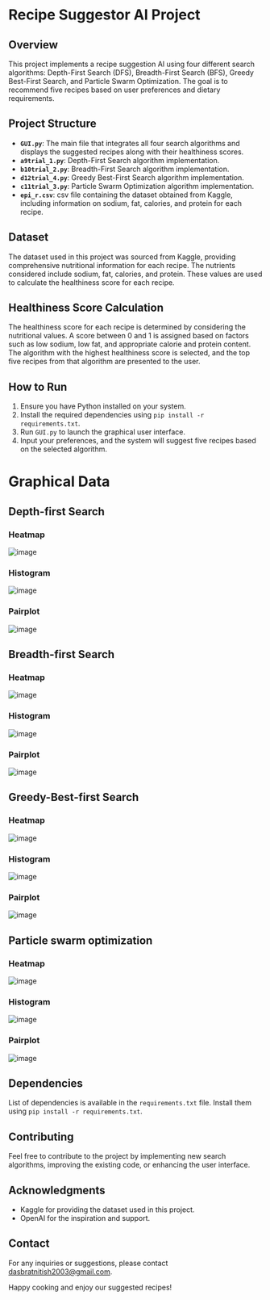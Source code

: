 # Recipe Suggestor AI Project

## Overview

This project implements a recipe suggestion AI using four different search algorithms: Depth-First Search (DFS), Breadth-First Search (BFS), Greedy Best-First Search, and Particle Swarm Optimization. The goal is to recommend five recipes based on user preferences and dietary requirements.

## Project Structure

- **`GUI.py`**: The main file that integrates all four search algorithms and displays the suggested recipes along with their healthiness scores.
- **`a9trial_1.py`**: Depth-First Search algorithm implementation.
- **`b10trial_2.py`**: Breadth-First Search algorithm implementation.
- **`d12trial_4.py`**: Greedy Best-First Search algorithm implementation.
- **`c11trial_3.py`**: Particle Swarm Optimization algorithm implementation.
- **`epi_r.csv`**: csv file containing the dataset obtained from Kaggle, including information on sodium, fat, calories, and protein for each recipe.

## Dataset

The dataset used in this project was sourced from Kaggle, providing comprehensive nutritional information for each recipe. The nutrients considered include sodium, fat, calories, and protein. These values are used to calculate the healthiness score for each recipe.

## Healthiness Score Calculation

The healthiness score for each recipe is determined by considering the nutritional values. A score between 0 and 1 is assigned based on factors such as low sodium, low fat, and appropriate calorie and protein content. The algorithm with the highest healthiness score is selected, and the top five recipes from that algorithm are presented to the user.

## How to Run

1. Ensure you have Python installed on your system.
2. Install the required dependencies using `pip install -r requirements.txt`.
3. Run `GUI.py` to launch the graphical user interface.
4. Input your preferences, and the system will suggest five recipes based on the selected algorithm.

# Graphical Data

## Depth-first Search

### Heatmap


![image](https://github.com/Tyu017/ai_proj/assets/97674697/91bee867-e978-4f0e-9298-6662a0e06fb4)


### Histogram


![image](https://github.com/Tyu017/ai_proj/assets/97674697/d61c234b-896e-4403-9368-8f2fda3017e4)


### Pairplot


![image](https://github.com/Tyu017/ai_proj/assets/97674697/3b108b64-2224-475e-a0c1-4ad21fb3e6d9)


## Breadth-first Search

### Heatmap

![image](https://github.com/Tyu017/ai_proj/assets/97674697/9bc13ab3-cf5d-41cb-98d8-9930d44e96ef)

### Histogram

![image](https://github.com/Tyu017/ai_proj/assets/97674697/f216b01b-5082-4715-a3d1-87934a64c34d)

### Pairplot

![image](https://github.com/Tyu017/ai_proj/assets/97674697/904d1f75-b42b-4651-83aa-206eb668a653)

## Greedy-Best-first Search

### Heatmap

![image](https://github.com/Tyu017/ai_proj/assets/97674697/3155a952-76ef-42b6-9d03-35f167228af6)

### Histogram

![image](https://github.com/Tyu017/ai_proj/assets/97674697/20b950bb-746d-4875-a0cc-8fa57f4d7da9)

### Pairplot

![image](https://github.com/Tyu017/ai_proj/assets/97674697/0c14c3f5-6409-4b05-82e5-8b1025890355)

## Particle swarm optimization

### Heatmap

![image](https://github.com/Tyu017/ai_proj/assets/97674697/9e2a570d-930d-4552-bfd8-be0e309e698f)

### Histogram

![image](https://github.com/Tyu017/ai_proj/assets/97674697/a592ace8-9285-429b-ad47-25dc8eb08bb8)

### Pairplot

![image](https://github.com/Tyu017/ai_proj/assets/97674697/c361a0f1-7f30-4be9-afc9-c622c5352819)

## Dependencies

List of dependencies is available in the `requirements.txt` file. Install them using `pip install -r requirements.txt`.

## Contributing

Feel free to contribute to the project by implementing new search algorithms, improving the existing code, or enhancing the user interface.

## Acknowledgments

- Kaggle for providing the dataset used in this project.
- OpenAI for the inspiration and support.

## Contact

For any inquiries or suggestions, please contact dasbratnitish2003@gmail.com.

Happy cooking and enjoy our suggested recipes!
